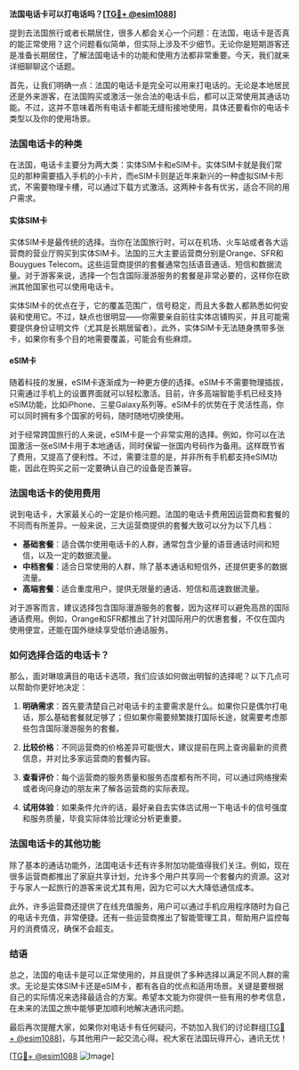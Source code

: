 **法国电话卡可以打电话吗？[[TG💪+ @esim1088](https://t.me/s/esim1088)]**

提到去法国旅行或者长期居住，很多人都会关心一个问题：在法国，电话卡是否真的能正常使用？这个问题看似简单，但实际上涉及不少细节。无论你是短期游客还是准备长期居住，了解法国电话卡的功能和使用方法都非常重要。今天，我们就来详细聊聊这个话题。

首先，让我们明确一点：法国的电话卡是完全可以用来打电话的。无论是本地居民还是外来游客，在法国购买或激活一张合法的电话卡后，都可以正常使用其通话功能。不过，这并不意味着所有电话卡都能无缝衔接地使用，具体还要看你的电话卡类型以及你的使用场景。

### 法国电话卡的种类

在法国，电话卡主要分为两大类：实体SIM卡和eSIM卡。实体SIM卡就是我们常见的那种需要插入手机的小卡片，而eSIM卡则是近年来新兴的一种虚拟SIM卡形式，不需要物理卡槽，可以通过下载方式激活。这两种卡各有优劣，适合不同的用户需求。

#### 实体SIM卡

实体SIM卡是最传统的选择。当你在法国旅行时，可以在机场、火车站或者各大运营商的营业厅购买到实体SIM卡。法国的三大主要运营商分别是Orange、SFR和Bouygues Telecom。这些运营商提供的套餐通常包括语音通话、短信和数据流量。对于游客来说，选择一个包含国际漫游服务的套餐是非常必要的，这样你在欧洲其他国家也可以使用电话卡。

实体SIM卡的优点在于，它的覆盖范围广，信号稳定，而且大多数人都熟悉如何安装和使用它。不过，缺点也很明显——你需要亲自前往实体店铺购买，并且可能需要提供身份证明文件（尤其是长期居留者）。此外，实体SIM卡无法随身携带多张卡，如果你有多个目的地需要覆盖，可能会有些麻烦。

#### eSIM卡

随着科技的发展，eSIM卡逐渐成为一种更方便的选择。eSIM卡不需要物理插拔，只需通过手机上的设置界面就可以轻松激活。目前，许多高端智能手机已经支持eSIM功能，比如iPhone、三星Galaxy系列等。eSIM卡的优势在于灵活性高，你可以同时拥有多个国家的号码，随时随地切换使用。

对于经常跨国旅行的人来说，eSIM卡是一个非常实用的选择。例如，你可以在法国激活一张eSIM卡用于本地通话，同时保留一张国内号码作为备用。这样既节省了费用，又提高了便利性。不过，需要注意的是，并非所有手机都支持eSIM功能，因此在购买之前一定要确认自己的设备是否兼容。

### 法国电话卡的使用费用

说到电话卡，大家最关心的一定是价格问题。法国的电话卡费用因运营商和套餐的不同而有所差异。一般来说，三大运营商提供的套餐大致可以分为以下几档：

- **基础套餐**：适合偶尔使用电话卡的人群，通常包含少量的语音通话时间和短信，以及一定的数据流量。
- **中档套餐**：适合日常使用的人群，除了基本通话和短信外，还提供更多的数据流量。
- **高端套餐**：适合重度用户，提供无限量的通话、短信和高速数据流量。

对于游客而言，建议选择包含国际漫游服务的套餐，因为这样可以避免高昂的国际通话费用。例如，Orange和SFR都推出了针对国际用户的优惠套餐，不仅在国内使用便宜，还能在国外继续享受低价通话服务。

### 如何选择合适的电话卡？

那么，面对琳琅满目的电话卡选项，我们应该如何做出明智的选择呢？以下几点可以帮助你更好地决定：

1. **明确需求**：首先要清楚自己对电话卡的主要需求是什么。如果你只是偶尔打电话，那么基础套餐就足够了；但如果你需要频繁拨打国际长途，就需要考虑那些包含国际漫游服务的套餐。

2. **比较价格**：不同运营商的价格差异可能很大，建议提前在网上查询最新的资费信息，并对比多家运营商的套餐内容。

3. **查看评价**：每个运营商的服务质量和服务态度都有所不同，可以通过网络搜索或者询问身边的朋友来了解各运营商的实际表现。

4. **试用体验**：如果条件允许的话，最好亲自去实体店试用一下电话卡的信号强度和服务质量，毕竟实际体验比理论分析更重要。

### 法国电话卡的其他功能

除了基本的通话功能外，法国电话卡还有许多附加功能值得我们关注。例如，现在很多运营商都推出了家庭共享计划，允许多个用户共享同一个套餐内的资源。这对于与家人一起旅行的游客来说尤其有用，因为它可以大大降低通信成本。

此外，许多运营商还提供了在线充值服务，用户可以通过手机应用程序随时为自己的电话卡充值，非常便捷。还有一些运营商推出了智能管理工具，帮助用户监控每月的消费情况，确保不会超支。

### 结语

总之，法国的电话卡是可以正常使用的，并且提供了多种选择以满足不同人群的需求。无论是实体SIM卡还是eSIM卡，都有各自的优点和适用场景。关键是要根据自己的实际情况来选择最适合的方案。希望本文能为你提供一些有用的参考信息，在未来的法国之旅中能够更加顺利地解决通讯问题。

最后再次提醒大家，如果你对电话卡有任何疑问，不妨加入我们的讨论群组[[TG💪+ @esim1088](https://t.me/s/esim1088)]，与其他用户一起交流心得。祝大家在法国玩得开心，通讯无忧！

[[TG💪+ @esim1088](https://t.me/s/esim1088) ![Image](https://i.postimg.cc/4NQfJmqS/Snipaste-2025-05-13-00-14-12.png)]